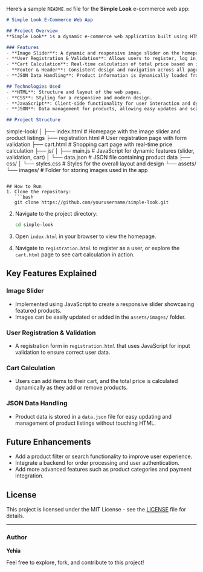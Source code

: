 Here’s a sample `README.md` file for the **Simple Look** e-commerce web app:

```markdown
# Simple Look E-Commerce Web App

## Project Overview
**Simple Look** is a dynamic e-commerce web application built using HTML, CSS, JavaScript, and JSON. The app provides users with a seamless online shopping experience, featuring an image slider, user registration & validation, and a cart calculation system.

### Features
- **Image Slider**: A dynamic and responsive image slider on the homepage to showcase products.
- **User Registration & Validation**: Allows users to register, log in, and validate their information.
- **Cart Calculation**: Real-time calculation of total price based on items in the cart.
- **Footer & Header**: Consistent design and navigation across all pages.
- **JSON Data Handling**: Product information is dynamically loaded from a JSON file for easy scalability.

## Technologies Used
- **HTML**: Structure and layout of the web pages.
- **CSS**: Styling for a responsive and modern design.
- **JavaScript**: Client-side functionality for user interaction and dynamic content.
- **JSON**: Data management for products, allowing easy updates and scaling of product information.

## Project Structure
```
simple-look/
│
├── index.html              # Homepage with the image slider and product listings
├── registration.html        # User registration page with form validation
├── cart.html                # Shopping cart page with real-time price calculation
├── js/
│   ├── main.js             # JavaScript for dynamic features (slider, validation, cart)
│   └── data.json           # JSON file containing product data
├── css/
│   └── styles.css          # Styles for the overall layout and design
└── assets/
    └── images/             # Folder for storing images used in the app
```

## How to Run
1. Clone the repository:
   ```bash
   git clone https://github.com/yourusername/simple-look.git
   ```

2. Navigate to the project directory:
   ```bash
   cd simple-look
   ```

3. Open `index.html` in your browser to view the homepage.

4. Navigate to `registration.html` to register as a user, or explore the `cart.html` page to see cart calculation in action.

## Key Features Explained

### Image Slider
- Implemented using JavaScript to create a responsive slider showcasing featured products.
- Images can be easily updated or added in the `assets/images/` folder.

### User Registration & Validation
- A registration form in `registration.html` that uses JavaScript for input validation to ensure correct user data.

### Cart Calculation
- Users can add items to their cart, and the total price is calculated dynamically as they add or remove products.

### JSON Data Handling
- Product data is stored in a `data.json` file for easy updating and management of product listings without touching HTML.

## Future Enhancements
- Add a product filter or search functionality to improve user experience.
- Integrate a backend for order processing and user authentication.
- Add more advanced features such as product categories and payment integration.

## License
This project is licensed under the MIT License - see the [LICENSE](LICENSE) file for details.

---

### Author
**Yehia**

Feel free to explore, fork, and contribute to this project!
```
